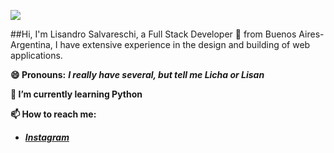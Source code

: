 ![](https://res.cloudinary.com/practicaldev/image/fetch/s--5SXqnWZ2--/c_imagga_scale,f_auto,fl_progressive,h_420,q_66,w_1000/https://dev-to-uploads.s3.amazonaws.com/i/2ciu6mo6r9x9zyverc10.gif)

<!--
**Slisandro/Slisandro** is a ✨ _special_ ✨ repository because its `README.md` (this file) appears on your GitHub profile.

Here are some ideas to get you started:

- 🔭 I’m currently working on ...

- 👯 I’m looking to collaborate on ...
- 🤔 I’m looking for help with ...
- 💬 Ask me about ...
- 📫 How to reach me: ...
- 😄 Pronouns: ...
- ⚡ Fun fact: ...
-->
##Hi, I'm Lisandro Salvareschi, a Full Stack Developer 🚀 from Buenos Aires- Argentina, I have extensive experience in the design and building of web applications.

**😄 Pronouns:** 
 ***I really have several, but tell me Licha or Lisan***

**🌱 I’m currently learning Python**

**📫 How to reach me:**


  - ***[Instagram](https://instagram.com/_slisandro)***
